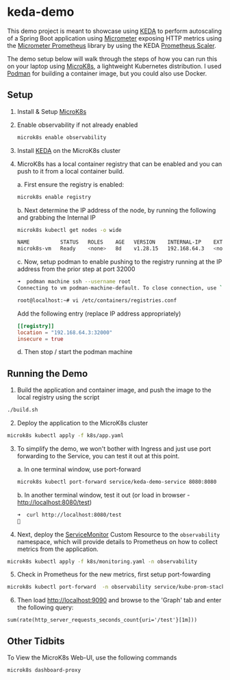 # keda-demo

This demo project is meant to showcase using [KEDA](https://keda.sh/) to perform autoscaling of a Spring Boot application using [Micrometer](https://micrometer.io/) exposing HTTP metrics using the [Micrometer Prometheus](https://docs.micrometer.io/micrometer/reference/implementations/prometheus.html) library by using the KEDA [Prometheus Scaler](https://keda.sh/docs/2.17/scalers/prometheus/).

The demo setup below will walk through the steps of how you can run this on your laptop using [MicroK8s](https://microk8s.io/), a lightweight Kubernetes distribution. I used [Podman](https://podman.io/) for building a container image, but you could also use Docker.


## Setup

1. Install & Setup [MicroK8s](https://microk8s.io/#install-microk8s)
2. Enable observability if not already enabled
   ```bash
   microk8s enable observability
   ```
3. Install [KEDA](https://keda.sh/docs/2.17/deploy/#installing-3) on the MicroK8s cluster
4. MicroK8s has a local container registry that can be enabled and you can push to it from a local container build.  

   a. First ensure the registry is enabled:

    ```bash
    microk8s enable registry
    ```
   b. Next determine the IP address of the node, by running the following and grabbing the Internal IP

    ```bash
    microk8s kubectl get nodes -o wide

    NAME          STATUS   ROLES    AGE   VERSION    INTERNAL-IP    EXTERNAL-IP   OS-IMAGE             KERNEL-VERSION       CONTAINER-RUNTIME
    microk8s-vm   Ready    <none>   8d    v1.28.15   192.168.64.3   <none>        Ubuntu 22.04.5 LTS   5.15.0-156-generic   containerd://1.6.28
    ```

   c. Now, setup podman to enable pushing to the registry running at the IP address from the prior step at port 32000

    ```bash
    ➜  podman machine ssh --username root
    Connecting to vm podman-machine-default. To close connection, use `~.` or `exit`

    root@localhost:~# vi /etc/containers/registries.conf
    ```

    Add the following entry (replace IP address appropriately)

    ```conf
    [[registry]]
    location = "192.168.64.3:32000"
    insecure = true
    ```

   d. Then stop / start the podman machine


## Running the Demo

1. Build the application and container image, and push the image to the local registry using the script
```bash
./build.sh
```

2. Deploy the application to the MicroK8s cluster
```bash
microk8s kubectl apply -f k8s/app.yaml
```

3. To simplify the demo, we won't bother with Ingress and just use port forwarding to the Service, you can test it out at this point.

   a. In one terminal window, use port-forward
    ```bash
    microk8s kubectl port-forward service/keda-demo-service 8080:8080
    ```
    
   b. In another terminal window, test it out (or load in browser - [http://localhost:8080/test](http://localhost:8080/test))
    ```bash
    ➜  curl http://localhost:8080/test
    🚀
    ``` 

4. Next, deploy the [ServiceMonitor](https://doc.crds.dev/github.com/prometheus-operator/kube-prometheus/monitoring.coreos.com/ServiceMonitor/v1@v0.7.0) Custom Resource to the `observability` namespace, which will provide details to Prometheus on how to collect metrics from the application.

```bash
microk8s kubectl apply -f k8s/monitoring.yaml -n observability
```

5. Check in Prometheus for the new metrics, first setup port-fowarding 

```bash
microk8s kubectl port-forward  -n observability service/kube-prom-stack-kube-prome-prometheus 9090:9090
```

6. Then load [http://localhost:9090](http://localhost:9090) and browse to the 'Graph' tab and enter the following query:
```promql
sum(rate(http_server_requests_seconds_count{uri='/test'}[1m]))
```


## Other Tidbits

To View the MicroK8s Web-UI, use the following commands

```bash
microk8s dashboard-proxy
```
